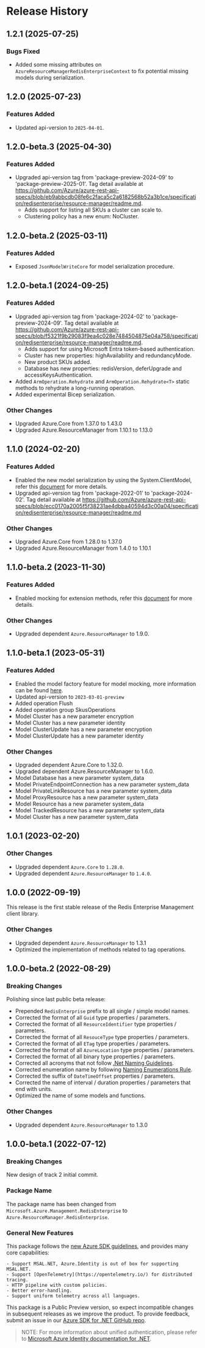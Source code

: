 # Release History

## 1.2.1 (2025-07-25)

### Bugs Fixed

- Added some missing attributes on `AzureResourceManagerRedisEnterpriseContext` to fix potential missing models during serialization.

## 1.2.0 (2025-07-23)

### Features Added

- Updated api-version to `2025-04-01`.

## 1.2.0-beta.3 (2025-04-30)

### Features Added

- Upgraded api-version tag from 'package-preview-2024-09' to 'package-preview-2025-01'. Tag detail available at https://github.com/Azure/azure-rest-api-specs/blob/eb9abbcdb08fe6c2faca5c2a6182568b52a3b1ce/specification/redisenterprise/resource-manager/readme.md.
  - Adds support for listing all SKUs a cluster can scale to.
  - Clustering policy has a new enum: NoCluster.

## 1.2.0-beta.2 (2025-03-11)

### Features Added

- Exposed `JsonModelWriteCore` for model serialization procedure.

## 1.2.0-beta.1 (2024-09-25)

### Features Added

- Upgraded api-version tag from 'package-2024-02' to 'package-preview-2024-09'. Tag detail available at https://github.com/Azure/azure-rest-api-specs/blob/f5321f9b29083f9ea4c028e7484504875e04a758/specification/redisenterprise/resource-manager/readme.md.
  - Adds support for using Microsoft Entra token-based authentication.
  - Cluster has new properties: highAvailability and redundancyMode.
  - New product SKUs added.
  - Database has new properties: redisVersion, deferUpgrade and accessKeysAuthentication.
- Added `ArmOperation.Rehydrate` and `ArmOperation.Rehydrate<T>` static methods to rehydrate a long-running operation.
- Added experimental Bicep serialization.

### Other Changes

- Upgraded Azure.Core from 1.37.0 to 1.43.0
- Upgraded Azure.ResourceManager from 1.10.1 to 1.13.0

## 1.1.0 (2024-02-20)

### Features Added

- Enabled the new model serialization by using the System.ClientModel, refer this [document](https://aka.ms/azsdk/net/mrw) for more details.
- Upgraded api-version tag from 'package-2022-01' to 'package-2024-02'. Tag detail available at https://github.com/Azure/azure-rest-api-specs/blob/ecc0170a2005f5f38231ae4dbba40594d3c00a04/specification/redisenterprise/resource-manager/readme.md

### Other Changes

- Upgraded Azure.Core from 1.28.0 to 1.37.0
- Upgraded Azure.ResourceManager from 1.4.0 to 1.10.1

## 1.1.0-beta.2 (2023-11-30)

### Features Added

- Enabled mocking for extension methods, refer this [document](https://aka.ms/azsdk/net/mocking) for more details.

### Other Changes

- Upgraded dependent `Azure.ResourceManager` to 1.9.0.

## 1.1.0-beta.1 (2023-05-31)

### Features Added

- Enabled the model factory feature for model mocking, more information can be found [here](https://azure.github.io/azure-sdk/dotnet_introduction.html#dotnet-mocking-factory-builder).
- Updated api-version to `2023-03-01-preview`
- Added operation Flush
- Added operation group SkusOperations
- Model Cluster has a new parameter encryption
- Model Cluster has a new parameter identity
- Model ClusterUpdate has a new parameter encryption
- Model ClusterUpdate has a new parameter identity

### Other Changes

- Upgraded dependent Azure.Core to 1.32.0.
- Upgraded dependent Azure.ResourceManager to 1.6.0.
- Model Database has a new parameter system_data
- Model PrivateEndpointConnection has a new parameter system_data
- Model PrivateLinkResource has a new parameter system_data
- Model ProxyResource has a new parameter system_data
- Model Resource has a new parameter system_data
- Model TrackedResource has a new parameter system_data
- Model Cluster has a new parameter system_data

## 1.0.1 (2023-02-20)

### Other Changes

- Upgraded dependent `Azure.Core` to `1.28.0`.
- Upgraded dependent `Azure.ResourceManager` to `1.4.0`.

## 1.0.0 (2022-09-19)

This release is the first stable release of the Redis Enterprise Management client library.

### Other Changes

- Upgraded dependent `Azure.ResourceManager` to 1.3.1
- Optimized the implementation of methods related to tag operations.

## 1.0.0-beta.2 (2022-08-29)

### Breaking Changes

Polishing since last public beta release:
- Prepended `RedisEnterprise` prefix to all single / simple model names.
- Corrected the format of all `Guid` type properties / parameters.
- Corrected the format of all `ResourceIdentifier` type properties / parameters.
- Corrected the format of all `ResouceType` type properties / parameters.
- Corrected the format of all `ETag` type properties / parameters.
- Corrected the format of all `AzureLocation` type properties / parameters.
- Corrected the format of all binary type properties / parameters.
- Corrected all acronyms that not follow [.Net Naming Guidelines](https://learn.microsoft.com/dotnet/standard/design-guidelines/naming-guidelines).
- Corrected enumeration name by following [Naming Enumerations Rule](https://learn.microsoft.com/dotnet/standard/design-guidelines/names-of-classes-structs-and-interfaces#naming-enumerations).
- Corrected the suffix of `DateTimeOffset` properties / parameters.
- Corrected the name of interval / duration properties / parameters that end with units.
- Optimized the name of some models and functions.

### Other Changes

- Upgraded dependent `Azure.ResourceManager` to 1.3.0

## 1.0.0-beta.1 (2022-07-12)

### Breaking Changes

New design of track 2 initial commit.

### Package Name

The package name has been changed from `Microsoft.Azure.Management.RedisEnterprise` to `Azure.ResourceManager.RedisEnterprise`.

### General New Features

This package follows the [new Azure SDK guidelines](https://azure.github.io/azure-sdk/general_introduction.html), and provides many core capabilities:

    - Support MSAL.NET, Azure.Identity is out of box for supporting MSAL.NET.
    - Support [OpenTelemetry](https://opentelemetry.io/) for distributed tracing.
    - HTTP pipeline with custom policies.
    - Better error-handling.
    - Support uniform telemetry across all languages.

This package is a Public Preview version, so expect incompatible changes in subsequent releases as we improve the product. To provide feedback, submit an issue in our [Azure SDK for .NET GitHub repo](https://github.com/Azure/azure-sdk-for-net/issues).

> NOTE: For more information about unified authentication, please refer to [Microsoft Azure Identity documentation for .NET](https://learn.microsoft.com/dotnet/api/overview/azure/identity-readme?view=azure-dotnet).

